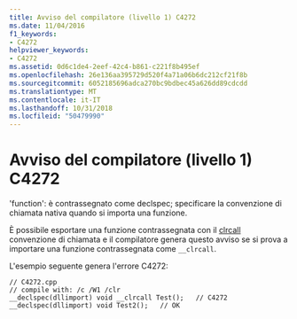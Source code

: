 ```yaml
---
title: Avviso del compilatore (livello 1) C4272
ms.date: 11/04/2016
f1_keywords:
- C4272
helpviewer_keywords:
- C4272
ms.assetid: 0d6c1de4-2eef-42c4-b861-c221f8b495ef
ms.openlocfilehash: 26e136aa395729d520f4a71a06b6dc212cf21f8b
ms.sourcegitcommit: 6052185696adca270bc9bdbec45a626dd89cdcdd
ms.translationtype: MT
ms.contentlocale: it-IT
ms.lasthandoff: 10/31/2018
ms.locfileid: "50479990"
---
```

# <a name="compiler-warning-level-1-c4272"></a>Avviso del compilatore (livello 1) C4272

'function': è contrassegnato come declspec; specificare la convenzione di chiamata nativa quando si importa una funzione.

È possibile esportare una funzione contrassegnata con il [clrcall](../../cpp/clrcall.md) convenzione di chiamata e il compilatore genera questo avviso se si prova a importare una funzione contrassegnata come `__clrcall`.

L'esempio seguente genera l'errore C4272:

```
// C4272.cpp
// compile with: /c /W1 /clr
__declspec(dllimport) void __clrcall Test();   // C4272
__declspec(dllimport) void Test2();   // OK
```